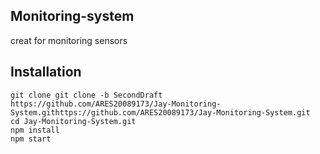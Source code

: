 ## Monitoring-system
creat for monitoring sensors
## Installation
```
git clone git clone -b SecondDraft  https://github.com/ARES20089173/Jay-Monitoring-System.githttps://github.com/ARES20089173/Jay-Monitoring-System.git
cd Jay-Monitoring-System.git
npm install
npm start
```  

